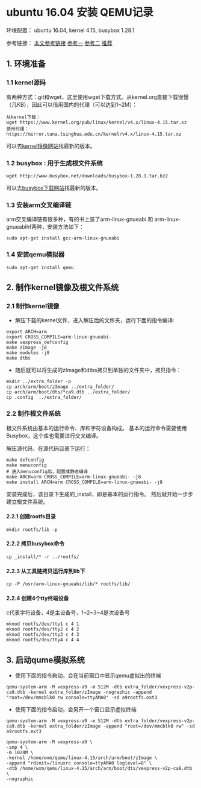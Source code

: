 # ubuntu 16.04 安装 QEMU记录

环境配置： ubuntu 16.04, kernel 4.15, busybox 1.28.1

参考链接：
[本文参考链接](http://blog.csdn.net/nxcxl88/article/details/53244754)
[参考一](http://blog.csdn.net/linyt/article/details/42504975)
[参考二](http://www.cnblogs.com/pengdonglin137/p/5023342.html)
[推荐](https://learningfromyoublog.wordpress.com/2016/04/05/131/)

## 1. 环境准备

### 1.1 kernel源码

有两种方式：git和wget，这里使用wget下载方式。从kernel.org直接下载很慢（几KB），因此可以借用国内的代理（可以达到1~2M）：

```
从kernel下载：
wget https://www.kernel.org/pub/linux/kernel/v4.x/linux-4.15.tar.xz
使用代理：
https://mirror.tuna.tsinghua.edu.cn/kernel/v4.x/linux-4.15.tar.xz
```
可以去[kernel镜像网站](https://mirror.tuna.tsinghua.edu.cn/kernel/v4.x/)找最新的版本。

### 1.2 busybox : 用于生成根文件系统

```
wget http://www.busybox.net/downloads/busybox-1.28.1.tar.bz2
```
可以去[busybox下载网站](https://busybox.net/downloads/)找最新的版本。

### 1.3 安装arm交叉编译链

arm交叉编译链有很多种，有的书上装了arm-linux-gnueabi 和 arm-linux-gnueabihf两种，安装方法如下：
```
sudo apt-get install gcc-arm-linux-gnueabi
```

### 1.4 安装qemu模拟器
```
sudo apt-get install qemu
```

## 2. 制作kernel镜像及根文件系统

### 2.1 制作kernel镜像

- 解压下载的kernel文件，进入解压后的文件夹，运行下面的指令编译:
```
export ARCH=arm  
export CROSS_COMPILE=arm-linux-gnueabi-  
make vexpress_defconfig  
make zImage -j8  
make modules -j8  
make dtbs  
```

- 随后就可以将生成的zImage和dtbs拷贝到单独的文件夹中，拷贝指令：
```
mkdir ../extra_folder -p 
cp arch/arm/boot/zImage ../extra_folder/  
cp arch/arm/boot/dts/*ca9.dtb ../extra_folder/  
cp .config  ../extra_folder/
```

### 2.2 制作根文件系统
根文件系统由基本的运行命令、库和字符设备构成。
基本的运行命令需要使用Busybox，这个库也需要进行交叉编译。

解压源代码，在源代码目录下运行：
```
make defconfig  
make menuconfig
# 进入menuconfig后，配置成静态编译
make ARCH=arm CROSS_COMPILE=arm-linux-gnueabi- -j8 
make install ARCH=arm CROSS_COMPILE=arm-linux-gnueabi- -j8
```
安装完成后，该目录下生成的_install，即是基本的运行指令。
然后就开始一步步建立根文件系统。

#### 2.2.1 创建rootfs目录
```
mkdir rootfs/lib -p
```

#### 2.2.2 拷贝busybox命令
```
cp _install/* -r ../rootfs/
```

#### 2.2.3 从工具链拷贝运行库到lib下
```
cp -P /usr/arm-linux-gnueabi/lib/* rootfs/lib/ 
```

#### 2.2.4 创建4个tty终端设备
c代表字符设备，4是主设备号，1~2~3~4是次设备号
```
mknod rootfs/dev/tty1 c 4 1  
mknod rootfs/dev/tty2 c 4 2  
mknod rootfs/dev/tty3 c 4 3  
mknod rootfs/dev/tty4 c 4 4  
```

## 3. 启动qume模拟系统

- 使用下面的指令启动，会在当前窗口中显示qemu虚拟出的终端
```
qemu-system-arm -M vexpress-a9 -m 512M -dtb extra_folder/vexpress-v2p-ca9.dtb -kernel extra_folder/zImage -nographic -append "root=/dev/mmcblk0 rw console=ttyAMA0" -sd a9rootfs.ext3  
```

- 使用下面的指令启动，会另开一个窗口显示虚拟终端
```
qemu-system-arm -M vexpress-a9 -m 512M -dtb extra_folder/vexpress-v2p-ca9.dtb -kernel extra_folder/zImage -append "root=/dev/mmcblk0 rw" -sd a9rootfs.ext3 
```

```
qemu-system-arm -M vexpress-a9 \
-smp 4 \
-m 1024M \
-kernel /home/wxm/qemu/linux-4.15/arch/arm/boot/zImage \
-append "rdinit=/linuxrc console=ttyAMA0 loglevel=8" \
-dtb /home/wxm/qemu/linux-4.15/arch/arm/boot/dts/vexpress-v2p-ca9.dtb \
-nographic
```
